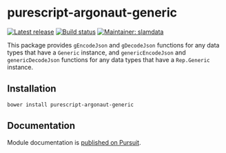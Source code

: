 # purescript-argonaut-generic

[![Latest release](http://img.shields.io/github/release/purescript-contrib/purescript-argonaut-generic.svg)](https://github.com/purescript-contrib/purescript-argonaut-generic/releases)
[![Build status](https://travis-ci.org/purescript-contrib/purescript-argonaut-generic.svg?branch=master)](https://travis-ci.org/purescript-contrib/purescript-argonaut-generic)
[![Maintainer: slamdata](https://img.shields.io/badge/maintainer-slamdata-lightgrey.svg)](http://github.com/slamdata)

This package provides `gEncodeJson` and `gDecodeJson` functions for any data types that have a `Generic` instance, and `genericEncodeJson` and `genericDecodeJson` functions for any data types that have a `Rep.Generic` instance.

## Installation

```shell
bower install purescript-argonaut-generic
```

## Documentation

Module documentation is [published on Pursuit](http://pursuit.purescript.org/packages/purescript-argonaut-generic).
